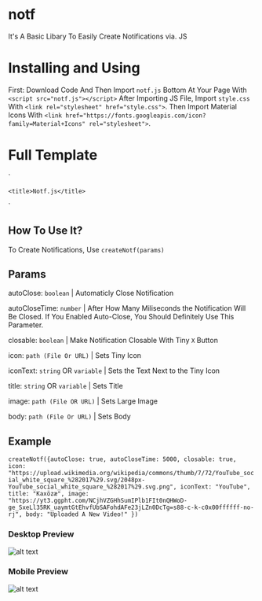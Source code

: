 # notf
It's A Basic Libary To Easily Create Notifications via. JS

# Installing and Using
First: Download Code And Then Import `notf.js` Bottom At Your Page With `<script src="notf.js"></script>` After Importing JS File, Import `style.css` With `<link rel="stylesheet" href="style.css">`. Then Import Material Icons With `<link href="https://fonts.googleapis.com/icon?family=Material+Icons" rel="stylesheet">`. 

# Full Template
`<!DOCTYPE html>
<html lang="en">

<head>
    <link href="https://fonts.googleapis.com/icon?family=Material+Icons" rel="stylesheet">
    <link rel="stylesheet" href="style.css">
    <meta charset="UTF-8">
    <meta http-equiv="X-UA-Compatible" content="IE=edge">
    <meta name="viewport" content="width=device-width, initial-scale=1.0">

    <title>Notf.js</title>
</head>

<body>
    <div id="notfcontainer">
    </div>
</body>
<script src="notf.js"></script>

</html>`

## How To Use It?

To Create Notifications, Use `createNotf(params)`

## Params

autoClose: `boolean` | Automaticly Close Notification

autoCloseTime: `number` | After How Many Miliseconds the Notification Will Be Closed. If You Enabled Auto-Close, You Should Definitely Use This Parameter.

closable: `boolean` | Make Notification Closable With Tiny `X` Button

icon: `path (File Or URL)`  | Sets Tiny Icon

iconText: `string` OR `variable` | Sets the Text Next to the Tiny Icon

title: `string` OR `variable` | Sets Title

image: `path (File OR URL)`  | Sets Large Image

body: `path (File Or URL)`  | Sets Body

## Example

`createNotf({autoClose: true, autoCloseTime: 5000, closable: true, icon: "https://upload.wikimedia.org/wikipedia/commons/thumb/7/72/YouTube_social_white_square_%282017%29.svg/2048px-YouTube_social_white_square_%282017%29.svg.png", iconText: "YouTube", title: "Kaxözæ", image: "https://yt3.ggpht.com/NCjhVZGHhSumIPlb1FIt0nQHWoD-ge_SxeLl35RK_uaymtGtEhvfUbSAFohdAFe23jLZn0DcTg=s88-c-k-c0x00ffffff-no-rj", body: "Uploaded A New Video!" })`


### Desktop Preview


![alt text](https://cdn.glitch.global/20934380-c678-4d7b-9caa-dc333b22741c/notfdesktop.png)

### Mobile Preview


![alt text](https://cdn.glitch.global/20934380-c678-4d7b-9caa-dc333b22741c/mobilenotf.png?v=1645273554943)
